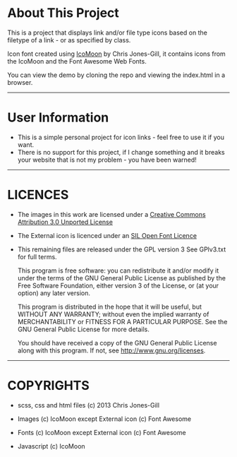 About This Project
==================

This is a project that displays link and/or file type icons based on the filetype of a link - or as specified by class.    
  
Icon font created using [IcoMoon](http://icomoon.io/ "IcoMoon hompage - opens in a new window") by Chris Jones-Gill, it contains icons from the IcoMoon and the Font Awesome Web Fonts.  

You can view the demo by cloning the repo and viewing the index.html in a browser.

------------    
  
User Information
================

 * This is a simple personal project for icon links - feel free to use it if you want.
 * There is no support for this project, if I change something and it breaks your website that is not my problem - you have been warned!
  
------------  
     
LICENCES
========
 * The images in this work are licensed under a [Creative Commons Attribution 3.0 Unported License](http://creativecommons.org/licenses/by/3.0/deed.en_US "CC-A 3.0 license - opens in a new window")

 * The External icon is licenced under an [SIL Open Font Licence](http://scripts.sil.org/OFL "SIL licence page")

 * This remaining files are released under the GPL version 3
   See GPlv3.txt for full terms.
  
   This program is free software: you can redistribute it and/or modify
   it under the terms of the GNU General Public License as published by
   the Free Software Foundation, either version 3 of the License, or
   (at your option) any later version.

   This program is distributed in the hope that it will be useful,
   but WITHOUT ANY WARRANTY; without even the implied warranty of
   MERCHANTABILITY or FITNESS FOR A PARTICULAR PURPOSE.  See the
   GNU General Public License for more details.

   You should have received a copy of the GNU General Public License
   along with this program.  If not, see http://www.gnu.org/licenses.

------------  
  
COPYRIGHTS
==========

 * scss, css and html files
   (c) 2013 Chris Jones-Gill
   
 * Images
   (c) IcoMoon except
   External icon (c) Font Awesome
   
 * Fonts
   (c) IcoMoon except
   External icon (c) Font Awesome
   
 * Javascript
   (c) IcoMoon
